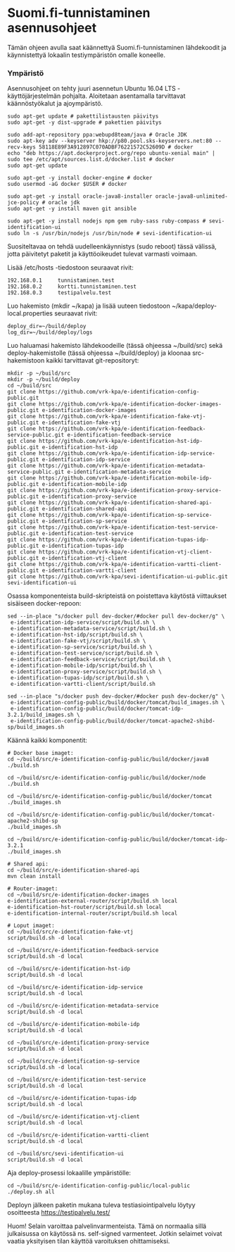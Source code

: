 Suomi.fi-tunnistaminen asennusohjeet
===================

Tämän ohjeen avulla saat käännettyä Suomi.fi-tunnistaminen lähdekoodit ja käynnistettyä lokaalin testiympäristön omalle koneelle.

### Ympäristö

Asennusohjeet on tehty juuri asennetun Ubuntu 16.04 LTS -käyttöjärjestelmän pohjalta. Aloitetaan asentamalla tarvittavat käännöstyökalut ja ajoympäristö.

```
sudo apt-get update # pakettilistausten päivitys
sudo apt-get -y dist-upgrade # pakettien päivitys

sudo add-apt-repository ppa:webupd8team/java # Oracle JDK
sudo apt-key adv --keyserver hkp://p80.pool.sks-keyservers.net:80 --recv-keys 58118E89F3A912897C070ADBF76221572C52609D # docker
echo "deb https://apt.dockerproject.org/repo ubuntu-xenial main" | sudo tee /etc/apt/sources.list.d/docker.list # docker
sudo apt-get update
 
sudo apt-get -y install docker-engine # docker
sudo usermod -aG docker $USER # docker
 
sudo apt-get -y install oracle-java8-installer oracle-java8-unlimited-jce-policy # oracle jdk
sudo apt-get -y install maven git ansible
 
sudo apt-get -y install nodejs npm gem ruby-sass ruby-compass # sevi-identification-ui
sudo ln -s /usr/bin/nodejs /usr/bin/node # sevi-identification-ui 
```
Suositeltavaa on tehdä uudelleenkäynnistys (sudo reboot) tässä välissä, jotta päivitetyt paketit ja käyttöoikeudet tulevat varmasti voimaan.

Lisää /etc/hosts -tiedostoon seuraavat rivit:
```
192.168.0.1     tunnistaminen.test
192.168.0.2     kortti.tunnistaminen.test
192.168.0.3     testipalvelu.test
```
Luo hakemisto (mkdir ~/kapa) ja lisää uuteen tiedostoon ~/kapa/deploy-local.properties seuraavat rivit:
```
deploy_dir=~/build/deploy
log_dir=~/build/deploy/logs
```
Luo haluamasi hakemisto lähdekoodeille (tässä ohjeessa ~/build/src) sekä deploy-hakemistolle (tässä ohjeessa ~/build/deploy) ja kloonaa src-hakemistoon kaikki tarvittavat git-repositoryt:
```
mkdir -p ~/build/src
mkdir -p ~/build/deploy
cd ~/build/src
git clone https://github.com/vrk-kpa/e-identification-config-public.git
git clone https://github.com/vrk-kpa/e-identification-docker-images-public.git e-identification-docker-images
git clone https://github.com/vrk-kpa/e-identification-fake-vtj-public.git e-identification-fake-vtj
git clone https://github.com/vrk-kpa/e-identification-feedback-service-public.git e-identification-feedback-service
git clone https://github.com/vrk-kpa/e-identification-hst-idp-public.git e-identification-hst-idp
git clone https://github.com/vrk-kpa/e-identification-idp-service-public.git e-identification-idp-service
git clone https://github.com/vrk-kpa/e-identification-metadata-service-public.git e-identification-metadata-service
git clone https://github.com/vrk-kpa/e-identification-mobile-idp-public.git e-identification-mobile-idp
git clone https://github.com/vrk-kpa/e-identification-proxy-service-public.git e-identification-proxy-service
git clone https://github.com/vrk-kpa/e-identification-shared-api-public.git e-identification-shared-api
git clone https://github.com/vrk-kpa/e-identification-sp-service-public.git e-identification-sp-service
git clone https://github.com/vrk-kpa/e-identification-test-service-public.git e-identification-test-service
git clone https://github.com/vrk-kpa/e-identification-tupas-idp-public.git e-identification-tupas-idp
git clone https://github.com/vrk-kpa/e-identification-vtj-client-public.git e-identification-vtj-client
git clone https://github.com/vrk-kpa/e-identification-vartti-client-public.git e-identification-vartti-client
git clone https://github.com/vrk-kpa/sevi-identification-ui-public.git sevi-identification-ui
```

Osassa komponenteista build-skripteistä on poistettava käytöstä viittaukset sisäiseen docker-repoon:
```
sed --in-place "s/docker pull dev-docker/#docker pull dev-docker/g" \
 e-identification-idp-service/script/build.sh \
 e-identification-metadata-service/script/build.sh \
 e-identification-hst-idp/script/build.sh \
 e-identification-fake-vtj/script/build.sh \
 e-identification-sp-service/script/build.sh \
 e-identification-test-service/script/build.sh \
 e-identification-feedback-service/script/build.sh \
 e-identification-mobile-idp/script/build.sh \
 e-identification-proxy-service/script/build.sh \
 e-identification-tupas-idp/script/build.sh \
 e-identification-vartti-client/script/build.sh

sed --in-place "s/docker push dev-docker/#docker push dev-docker/g" \
 e-identification-config-public/build/docker/tomcat/build_images.sh \
 e-identification-config-public/build/docker/tomcat-idp-3.2.1/build_images.sh \
 e-identification-config-public/build/docker/tomcat-apache2-shibd-sp/build_images.sh
```

Käännä kaikki komponentit:
```
# Docker base imaget:
cd ~/build/src/e-identification-config-public/build/docker/java8
./build.sh

cd ~/build/src/e-identification-config-public/build/docker/node
./build.sh

cd ~/build/src/e-identification-config-public/build/docker/tomcat
./build_images.sh

cd ~/build/src/e-identification-config-public/build/docker/tomcat-apache2-shibd-sp
./build_images.sh

cd ~/build/src/e-identification-config-public/build/docker/tomcat-idp-3.2.1
./build_images.sh

# Shared api:
cd ~/build/src/e-identification-shared-api
mvn clean install

# Router-imaget:
cd ~/build/src/e-identification-docker-images
e-identification-external-router/script/build.sh local
e-identification-hst-router/script/build.sh local
e-identification-internal-router/script/build.sh local

# Loput imaget:
cd ~/build/src/e-identification-fake-vtj
script/build.sh -d local

cd ~/build/src/e-identification-feedback-service
script/build.sh -d local

cd ~/build/src/e-identification-hst-idp
script/build.sh -d local

cd ~/build/src/e-identification-idp-service
script/build.sh -d local

cd ~/build/src/e-identification-metadata-service
script/build.sh -d local

cd ~/build/src/e-identification-mobile-idp
script/build.sh -d local

cd ~/build/src/e-identification-proxy-service
script/build.sh -d local

cd ~/build/src/e-identification-sp-service
script/build.sh -d local

cd ~/build/src/e-identification-test-service
script/build.sh -d local

cd ~/build/src/e-identification-tupas-idp
script/build.sh -d local

cd ~/build/src/e-identification-vtj-client
script/build.sh -d local

cd ~/build/src/e-identification-vartti-client
script/build.sh -d local

cd ~/build/src/sevi-identification-ui
script/build.sh -d local
```

Aja deploy-prosessi lokaalille ympäristölle:
```
cd ~/build/src/e-identification-config-public/local-public
./deploy.sh all
```

Deployn jälkeen paketin mukana tuleva testiasiointipalvelu löytyy osoitteesta https://testipalvelu.test/

Huom! Selain varoittaa palvelinvarmenteista. Tämä on normaalia sillä julkaisussa on käytössä ns. self-signed varmenteet. Jotkin selaimet voivat vaatia yksityisen tilan käyttöä varoituksen ohittamiseksi.
